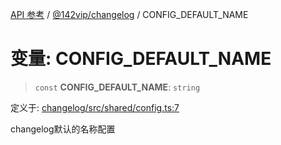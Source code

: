 [API 参考](../wiki/Home) / [@142vip/changelog](../wiki/@142vip.changelog) / CONFIG\_DEFAULT\_NAME

# 变量: CONFIG\_DEFAULT\_NAME

> `const` **CONFIG\_DEFAULT\_NAME**: `string`

定义于: [changelog/src/shared/config.ts:7](https://github.com/142vip/core-x/blob/25cf658819688f02293d600e7003b5877a2f9489/packages/changelog/src/shared/config.ts#L7)

changelog默认的名称配置
